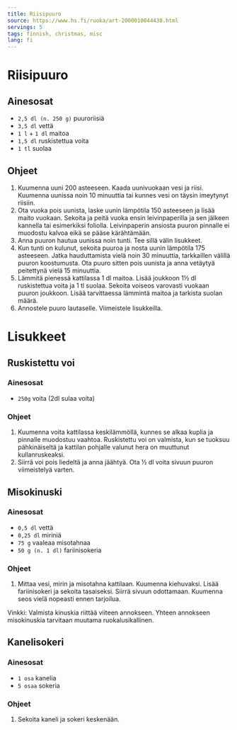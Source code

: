 ```yaml
---
title: Riisipuuro
source: https://www.hs.fi/ruoka/art-2000010044438.html
servings: 5
tags: finnish, christmas, misc
lang: fi
---
```


# Riisipuuro

## Ainesosat

* `2,5 dl (n. 250 g)` puuroriisiä
* `3,5 dl` vettä
* `1 l` + `1 dl` maitoa
* `1,5 dl`  ruskistettua voita
* `1 tl` suolaa

## Ohjeet

1. Kuumenna uuni 200 asteeseen. Kaada uunivuokaan vesi ja riisi. Kuumenna uunissa noin 10 minuuttia tai kunnes vesi on täysin imeytynyt riisiin.
1. Ota vuoka pois uunista, laske uunin lämpötila 150 asteeseen ja lisää maito vuokaan. Sekoita ja peitä vuoka ensin leivinpaperilla ja sen jälkeen kannella tai esimerkiksi foliolla. Leivinpaperin ansiosta puuron pinnalle ei muodostu kalvoa eikä se pääse kärähtämään.
1. Anna puuron hautua uunissa noin tunti. Tee sillä välin lisukkeet.
1. Kun tunti on kulunut, sekoita puuroa ja nosta uunin lämpötila 175 asteeseen. Jatka hauduttamista vielä noin 30 minuuttia, tarkkaillen välillä puuron koostumusta. Ota puuro sitten pois uunista ja anna vetäytyä peitettynä vielä 15 minuuttia.
1. Lämmitä pienessä kattilassa 1 dl maitoa. Lisää joukkoon 1½ dl ruskistettua voita ja 1 tl suolaa. Sekoita voiseos varovasti vuokaan puuron joukkoon. Lisää tarvittaessa lämmintä maitoa ja tarkista suolan määrä.
1. Annostele puuro lautaselle. Viimeistele lisukkeilla.

# Lisukkeet

## Ruskistettu voi

### Ainesosat

* `250g` voita (2dl sulaa voita)

### Ohjeet

1. Kuumenna voita kattilassa keskilämmöllä, kunnes se alkaa kuplia ja pinnalle muodostuu vaahtoa. Ruskistettu voi on valmista, kun se tuoksuu pähkinäiseltä ja kattilan pohjalle valunut hera on muuttunut kullanruskeaksi.
1. Siirrä voi pois liedeltä ja anna jäähtyä. Ota ½ dl voita sivuun puuron viimeistelyä varten.

## Misokinuski

### Ainesosat

* `0,5 dl` vettä
* `0,25 dl` miriniä
* `75 g` vaaleaa misotahnaa
* `50 g (n. 1 dl)` fariinisokeria

### Ohjeet

1. Mittaa vesi, mirin ja misotahna kattilaan. Kuumenna kiehuvaksi. Lisää fariinisokeri ja sekoita tasaiseksi. Siirrä sivuun odottamaan. Kuumenna seos vielä nopeasti ennen tarjoilua.

Vinkki: Valmista kinuskia riittää viiteen annokseen. Yhteen annokseen misokinuskia tarvitaan muutama ruokalusikallinen.

## Kanelisokeri

### Ainesosat
* `1 osa` kanelia
* `5 osaa` sokeria

### Ohjeet

1. Sekoita kaneli ja sokeri keskenään.
